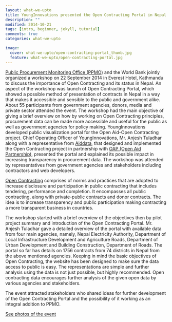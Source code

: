 ```yaml
---
layout: what-we-upto 
title: YoungInnovations presented the Open Contracting Portal in Nepal
description: ""
modified: 2014-10-21
tags: [intro, beginner, jekyll, tutorial]
comments: true
categories: what-we-upto

image:
  cover: what-we-upto/open-contracting-portal_thumb.jpg
  feature: what-we-upto/open-contracting-portal.jpg
---
```


<div class="layout work-description">
<p><a href="http://www.ppmo.gov.np/" target="_blank">Public Procurement Monitoring Office (PPMO)</a> and the World Bank jointly organized a workshop on 22 September 2014 in Everest Hotel, Kathmandu to discuss the importance of Open Contracting and its status in Nepal. An aspect of the workshop was launch of Open Contracting Portal, which showed a possible method of presentation of contracts in Nepal in a way that makes it accessible and sensible to the public and government alike.  About 55 participants from government agencies, donors, media and private sector attended the event. The workshop had the main objective of giving a brief overview on how by working on Open Contracting principles, procurement data can be made more accessible and useful for the public as well as government agencies for policy making. YoungInnovations developed public visualization portal for the Open Aid-Open Contracting project. Chief Operating Officer of YoungInnovations, Mr. Anjesh Tuladhar along with a representative from <a href="http://aiddata.org/" target="_blank">Aiddata</a>, that designed and implemented the Open Contracting project in partnership with <a href="http://wbi.worldbank.org/wbi/open-aid-partnership" target="_blank">OAP (Open Aid Partnership)</a>, presented the portal and explained its possible impact in increasing transparency in procurement data. The workshop was attended by representatives from government agencies and stakeholders including contractors and web developers.
</p>

<p><a href="http://www.open-contracting.org/" target="_blank">Open Contracting</a> comprises of norms and practices that are adopted to increase disclosure and participation in public contracting that includes tendering, performance and completion. It encompasses all public contracting, along with private-public contracts and donor contracts. The idea is to increase transparency and public participation making contracting a more transparent business in countries.</p>

<p>The workshop started with a brief overview of the objectives then by pilot project summary and introduction of the Open Contracting Portal. Mr. Anjesh Tuladhar gave a detailed overview of the portal with available data from four main agencies, namely, Nepal Electricity Authority, Department of Local Infrastructure Development and Agriculture Roads, Department of Urban Development and Building Construction, Department of Roads. The portal so far has details on 1756 contracts from 74 districts in Nepal from the above mentioned agencies. Keeping in mind the basic objectives of Open Contracting, the website has been designed to make sure the data access to public is easy. The representations are simple and further analysis using the data is not just possible, but highly recommended. Open contracting data encourages further analysis of the given open data by various agencies and stakeholders.</p>

<p>The event attracted stakeholders who shared ideas for further development of the Open Contracting Portal and the possibility of it working as an integral addition to PPMO.
</p>

<p><a href="https://www.facebook.com/media/set/?set=a.10152288323322294.1073741851.95147447293&type=3" target="_blank">See photos of the event</a></p>

</div>

<!--
<div class="screenshot-wrapper">
<div class="layout inner-screenshot">
<div class="screenshot">
<img src="{{ site.url }}/images/work/fightvaw/fightvawimg-3.png"/> 
</div>
<div class="screenshot">
<img src="{{ site.url }}/images/work/fightvaw/fightvawimg-4.png"/> 
</div>
</div>
</div>
-->


